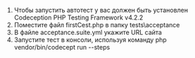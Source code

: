 1. Чтобы запустить автотест у вас должен быть установлен Codeception PHP Testing Framework v4.2.2
2. Поместите файл firstCest.php в папку tests\\acceptance
3. В файле acceptance.suite.yml укажите URL сайта
4. Запустите тест в консоли, используя команду php vendor/bin/codecept run --steps